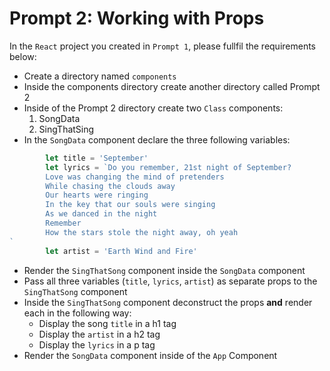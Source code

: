# Prompt 2: Working with Props
In the `React` project you created in `Prompt 1`, please fullfil the requirements below:
- Create a directory named `components`
- Inside the components directory create another directory called Prompt 2
- Inside of the Prompt 2 directory create two `Class` components:
  1. SongData
  2. SingThatSing
- In the `SongData` component declare the three following variables:
```jsx
        let title = 'September'
        let lyrics = `Do you remember, 21st night of September?
        Love was changing the mind of pretenders
        While chasing the clouds away
        Our hearts were ringing
        In the key that our souls were singing
        As we danced in the night
        Remember
        How the stars stole the night away, oh yeah
`
        let artist = 'Earth Wind and Fire'
```
- Render the `SingThatSong` component inside the `SongData` component
- Pass all three variables (`title`, `lyrics`, `artist`) as separate props to the `SingThatSong` component
- Inside the `SingThatSong` component deconstruct the props **and** render each in the following way:
  - Display the song `title` in a h1 tag
  - Display the `artist` in a h2 tag
  - Display the `lyrics` in a p tag
- Render the `SongData` component inside of the `App` Component